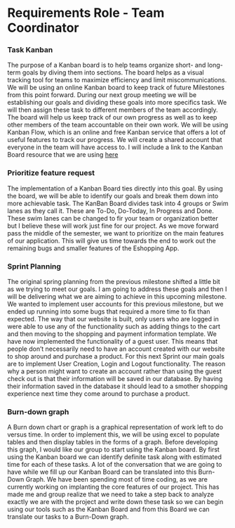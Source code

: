 # Requirements Role - Team Coordinator

### Task Kanban 
The purpose of a Kanban board is to help teams organize short- and long-term goals by diving them into sections. The board helps as a visual tracking tool for teams to maximize efficiency and limit miscommunications. We will be using an online Kanban board to keep track of future Milestones from this point forward. During our next group meeting we will be establishing our goals and dividing these goals into more specifics task. We will then assign these task to different members of the team accordingly. The board will help us keep track of our own progress as well as to keep other members of the team accountable on their own work. We will be using Kanban Flow, which is an online and free Kanban service that offers a lot of useful features to track our progress. We will create a shared account that everyone in the team will have access to.
I will include a link to the Kanban Board resource that we are using [here](https://kanbanflow.com/features)

### Prioritize feature request
The implementation of a Kanban Board ties directly into this goal. By using the board, we will be able to identify our goals and break them down into more achievable task. The KanBan Board divides task into 4 groups or Swim lanes as they call it. These are To-Do, Do-Today, In Progress and Done. These swim lanes can be changed to fir your team or organization better but I believe these will work just fine for our project. As we move forward pass the middle of the semester, we want to prioritize on the main features of our application. This will give us time towards the end to work out the remaining bugs and smaller features of the Eshopping App.

### Sprint Planning
The original spring planning from the previous milestone shifted a little bit as we trying to meet our goals. I am going to address these goals and then I will be delivering what we are aiming to achieve in this upcoming milestone. We wanted to implement user accounts for this previous milestone, but we ended up running into some bugs that required a more time to fix than expected. The way that our website is built, only users who are logged in were able to use any of the functionality such as adding things to the cart and then moving to the shopping and payment information template. We have now implemented the functionality of a guest user. This means that people don’t necessarily need to have an account created with our website to shop around and purchase a product. For this next Sprint our main goals are to implement User Creation, Login and Logout functionality. The reason why a person might want to create an account rather than using the guest check out is that their information will be saved in our database. By having their information saved in the database it should lead to a smother shopping experience next time they come around to purchase a product.

### Burn-down graph
A Burn down chart or graph is a graphical representation of work left to do versus time. In order to implement this, we will be using excel to populate tables and then display tables in the forms of a graph. Before developing this graph, I would like our group to start using the Kanban board. By first using the Kanban board we can identify definite task along with estimated time for each of these tasks. A lot of the conversation that we are going to have while we fill up our Kanban Board can be translated into this Burn-Down Graph. We have been spending most of time coding, as we are currently working on implanting the core features of our project. This has made me and group realize that we need to take a step back to analyze exactly we are with the project and write down these task so we can begin using our tools such as the Kanban Board and from this Board we can translate our tasks to a Burn-Down graph.